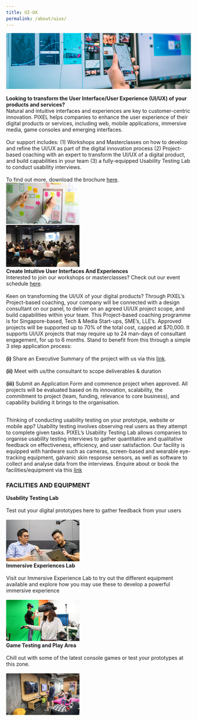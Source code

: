 ```yaml
---
title: UI-UX
permalink: /about/uiux/
---
```

![1](/images/ui-ux/UI-UX_Banner_1440-x-435-V4.png)

<div class="row">
  <div class="column4">
    <b>Looking to transform the User Interface/User Experience (UI/UX) of your products and services?</b><br><div class="spacer"> </div>
Natural and intuitive interfaces and experiences are key to customer-centric innovation. PIXEL helps companies to enhance the user experience of their digital products or services, including web, mobile applications, immersive media, game consoles and emerging interfaces.<br><br>
Our support includes: (1) Workshops and Masterclasses on how to develop and refine the UI/UX as part of the digital innovation process (2) Project-based coaching with an expert to transform the UI/UX of a digital product, and build capabilities in your team (3) a fully-equipped Usability Testing Lab to conduct usability interviews.<br><br>To find out more, download the brochure <a href="/files/PIXEL Brochure_UIUX.pdf" target="_blank">here</a>.

  </div>
  <div class="column5">
    <img src="/images/ui-ux/UI-UX_Img1_630-x-355.png" width="200">
  </div>
       </div>
<div class="row"><div class="spacer1"> </div></div>       
<div class="row">
  <div class="column4">
    <img src="/images/ui-ux/voiceinterface1.jpg" width="200">
  </div>
  <div class="column5">
    <b>Create Intuitive User Interfaces And Experiences</b><br>
    <div class="spacer"> </div>
    Interested to join our workshops or masterclasses? Check out our event schedule <a href="/events/">here</a>.<br><br>
         Keen on transforming the UI/UX of your digital products? Through PIXEL’s Project-based coaching, your company will be connected with a design consultant on our panel, to deliver on an agreed UI/UX project scope, and build capabilities within your team. This Project-based coaching programme is for Singapore-based, Tech & Media Start-ups, SME’s, LLE’s. Approved projects will be supported up to 70% of the total cost, capped at $70,000. It supports UI/UX projects that may require up to 24 man-days of consultant engagement, for up to 6 months. Stand to benefit from this through a simple 3 step application process: <br><br>
<b>(i)</b> Share an Executive Summary of the project with us via this <a href="https://forms.cwp.gov.sg/venuerequest/Form0R6RA" target="_blank">link</a>. <br><br><b>(ii)</b> Meet with us/the consultant to scope deliverables & duration <br><br><b>(iii)</b> Submit an Application Form and commence project when approved. All projects will be evaluated based on its innovation, scalability, the commitment to project (team, funding, relevance to core business), and capability building it brings to the organisation.<br><br>

Thinking of conducting usability testing on your prototype, website or mobile app? Usability testing involves observing real users as they attempt to complete given tasks. PIXEL’s Usability Testing Lab allows companies to organise usability testing interviews to gather quantitative and qualitative feedback on effectiveness, efficiency, and user satisfaction. Our facility is equipped with hardware such as cameras, screen-based and wearable eye-tracking equipment, galvanic skin response sensors, as well as software to collect and analyse data from the interviews. Enquire about or book the facilities/equipment via this <a href="https://forms.cwp.gov.sg/venuerequest/utl" target="_blank">link</a>
  </div></div>
<h3>FACILITIES AND EQUIPMENT</h3>
       
<div class="row">
  <div class="column">
    <div class="header"><b>Usability Testing Lab</b></div><br>
    <div class="para">Test out your digital prototypes here to gather feedback from your users</div><br>
         <img src="/images/facilities/facilities-and-equipment/User-Testing-Lab_630x355.png" width="200">
  </div>
  <div class="column">
    <div class="header"><b>Immersive Experiences Lab</b></div><br>
    <div class="para">Visit our Immersive Experience Lab to try out the different equipment available and explore how you may use these to develop a powerful immersive experience</div><br><img src="/images/facilities/facilities-and-equipment/Immersive-Experiences-Lab_630-x-355.png" width="200">
  </div>
  <div class="column">
    <div class="header"><b>Game Testing and Play Area</b></div><br>
    <div class="para">Chill out with some of the latest console games or test your prototypes at this zone.</div><br><img src="/images/facilities/facilities-and-equipment/IMG_8057-Playtest-area.jpg" width="200">
    </div>
       </div>
